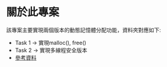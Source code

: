 # 關於此專案

該專案主要實現兩個版本的動態記憶體分配功能，資料夾對應如下:

- Task 1 &rarr; 實現malloc(), free()
- Task 2 &rarr; 實現多線程安全版本
- [參考資料](https://danluu.com/malloc-tutorial/)

